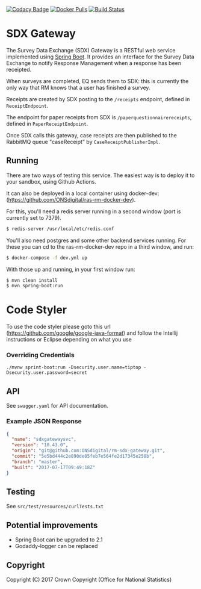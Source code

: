 [![Codacy Badge](https://api.codacy.com/project/badge/Grade/e62c6d31e0ec427e9e1c303d6c7dd744)](https://www.codacy.com/app/sdcplatform/rm-sdx-gateway?utm_source=github.com&amp;utm_medium=referral&amp;utm_content=ONSdigital/rm-sdx-gateway&amp;utm_campaign=Badge_Grade) [![Docker Pulls](https://img.shields.io/docker/pulls/sdcplatform/sdx-gateway.svg)]()
[![Build Status](https://travis-ci.org/ONSdigital/rm-sdx-gateway.svg?branch=master)](https://travis-ci.org/ONSdigital/rm-sdx-gateway)

# SDX Gateway
The Survey Data Exchange (SDX) Gateway is a RESTful web service implemented using [Spring Boot](http://projects.spring.io/spring-boot/). It provides an interface for the Survey Data Exchange to notify Response Management when a response has been receipted.

When surveys are completed, EQ sends them to SDX: this is currently the only way that RM knows that a user has finished a survey.

Receipts are created by SDX posting to the `/receipts` endpoint, defined in `ReceiptEndpoint`.

The endpoint for paper receipts from SDX is `/paperquestionnairereceipts`, defined in `PaperReceiptEndpoint`.

Once SDX calls this gateway, case receipts are then published to the RabbitMQ queue "caseReceipt" by `CaseReceiptPublisherImpl`.

## Running

There are two ways of testing this service. The easiest way is to deploy it to your sandbox, using Github Actions.

It can also be deployed in a local container using docker-dev: (https://github.com/ONSdigital/ras-rm-docker-dev).

For this, you'll need a redis server running in a second window (port is currently set to 7379). 
```bash
$ redis-server /usr/local/etc/redis.conf
```
You'll also need postgres and some other backend services running. For these you can cd to the ras-rm-docker-dev repo in a third window, and run:
```bash
$ docker-compose -f dev.yml up
```
With those up and running, in your first window run:
```bash
$ mvn clean install
$ mvn spring-boot:run
```

# Code Styler
To use the code styler please goto this url (https://github.com/google/google-java-format) and follow the Intellij instructions or Eclipse depending on what you use

### Overriding Credentials

    ./mvnw sprint-boot:run -Dsecurity.user.name=tiptop -Dsecurity.user.password=secret

## API
See `swagger.yaml` for API documentation.

### Example JSON Response
```json
{
  "name": "sdxgatewaysvc",
  "version": "10.43.0",
  "origin": "git@github.com:ONSdigital/rm-sdx-gateway.git",
  "commit": "5e5bd444c2e890de05feb7e564fe2d17345e258b",
  "branch": "master",
  "built": "2017-07-17T09:49:18Z"
}
```

## Testing
See `src/test/resources/curlTests.txt`

## Potential improvements
- Spring Boot can be upgraded to 2.1
- Godaddy-logger can be replaced

## Copyright
Copyright (C) 2017 Crown Copyright (Office for National Statistics)
